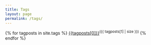 ```yaml
---
title: Tags
layout: page
permalink: /tags/
---
```


{% for tagposts in site.tags %} <a href="{{site.url}}/tags/{{tagposts[0]}}" style="font-size:{{ tagposts[1] | size | times: 20 | plus: 70 }}%">{{tagposts[0]}}</a><sup>({{ tagposts[1] | size }})</sup> {% endfor %}

